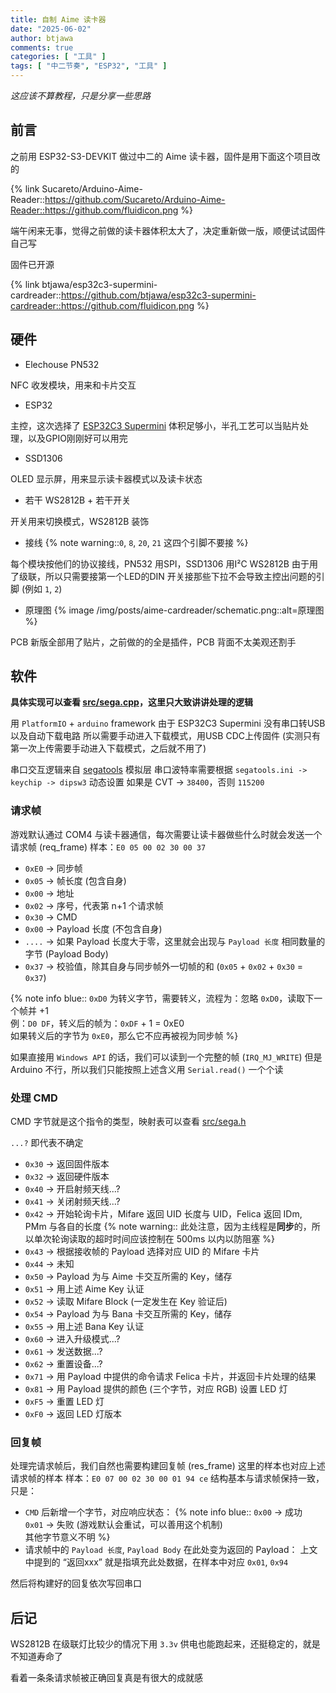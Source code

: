 ```yaml
---
title: 自制 Aime 读卡器
date: "2025-06-02"
author: btjawa
comments: true
categories: [ "工具" ]
tags: [ "中二节奏", "ESP32", "工具" ]
---
```


*这应该不算教程，只是分享一些思路*

## 前言

之前用 ESP32-S3-DEVKIT 做过中二的 Aime 读卡器，固件是用下面这个项目改的

{% link Sucareto/Arduino-Aime-Reader::https://github.com/Sucareto/Arduino-Aime-Reader::https://github.com/fluidicon.png %}

端午闲来无事，觉得之前做的读卡器体积太大了，决定重新做一版，顺便试试固件自己写

固件已开源

{% link btjawa/esp32c3-supermini-cardreader::https://github.com/btjawa/esp32c3-supermini-cardreader::https://github.com/fluidicon.png %}

## 硬件

- Elechouse PN532

NFC 收发模块，用来和卡片交互

- ESP32

主控，这次选择了 [ESP32C3 Supermini](https://www.nologo.tech/product/esp32/esp32c3/esp32c3supermini/esp32C3SuperMini.html)
体积足够小，半孔工艺可以当贴片处理，以及GPIO刚刚好可以用完

- SSD1306

OLED 显示屏，用来显示读卡器模式以及读卡状态

- 若干 WS2812B + 若干开关

开关用来切换模式，WS2812B 装饰

- 接线
{% note warning::`0`, `8`, `20`, `21` 这四个引脚不要接 %}

每个模块按他们的协议接线，PN532 用SPI，SSD1306 用I²C
WS2812B 由于用了级联，所以只需要接第一个LED的DIN
开关接那些下拉不会导致主控出问题的引脚 (例如 `1`, `2`)

- 原理图
{% image /img/posts/aime-cardreader/schematic.png::alt=原理图 %}

PCB 新版全部用了贴片，之前做的的全是插件，PCB 背面不太美观还割手

## 软件

**具体实现可以查看 [src/sega.cpp](https://github.com/btjawa/esp32c3-supermini-cardreader/blob/main/src/sega.cpp)，这里只大致讲讲处理的逻辑**

用 `PlatformIO` + `arduino` framework
由于 ESP32C3 Supermini 没有串口转USB以及自动下载电路
所以需要手动进入下载模式，用USB CDC上传固件 (实测只有第一次上传需要手动进入下载模式，之后就不用了)

串口交互逻辑来自 [segatools](https://github.com/djhackersdev/segatools) 模拟层
串口波特率需要根据 `segatools.ini -> keychip -> dipsw3` 动态设置
如果是 CVT -> `38400`，否则 `115200`

### 请求帧

游戏默认通过 COM4 与读卡器通信，每次需要让读卡器做些什么时就会发送一个请求帧 (req_frame)
样本：`E0 05 00 02 30 00 37`
- `0xE0` -> 同步帧
- `0x05` -> 帧长度 (包含自身)
- `0x00` -> 地址
- `0x02` -> 序号，代表第 n+1 个请求帧
- `0x30` -> CMD
- `0x00` -> Payload 长度 (不包含自身)
- `....` -> 如果 Payload 长度大于零，这里就会出现与 `Payload 长度` 相同数量的字节 (Payload Body)
- `0x37` -> 校验值，除其自身与同步帧外一切帧的和 (`0x05` + `0x02` + `0x30` = `0x37`)

{% note info blue::
`0xD0` 为转义字节，需要转义，流程为：忽略 `0xD0`，读取下一个帧并 +1<br>
例：`D0 DF`，转义后的帧为：`0xDF` + 1 = 0xE0<br>
如果转义后的字节为 `0xE0`，那么它不应再被视为同步帧
%}

如果直接用 `Windows API` 的话，我们可以读到一个完整的帧 (`IRQ_MJ_WRITE`)
但是 Arduino 不行，所以我们只能按照上述含义用 `Serial.read()` 一个个读

### 处理 CMD

CMD 字节就是这个指令的类型，映射表可以查看 [src/sega.h](https://github.com/btjawa/esp32c3-supermini-cardreader/blob/main/src/sega.h)

`...?` 即代表不确定

- `0x30` -> 返回固件版本
- `0x32` -> 返回硬件版本
- `0x40` -> 开启射频天线...?
- `0x41` -> 关闭射频天线...?
- `0x42` -> 开始轮询卡片，Mifare 返回 UID 长度与 UID，Felica 返回 IDm, PMm 与各自的长度
{% note warning::
此处注意，因为主线程是**同步**的，所以单次轮询读取的超时时间应该控制在 500ms 以内以防阻塞
%}
- `0x43` -> 根据接收帧的 Payload 选择对应 UID 的 Mifare 卡片
- `0x44` -> 未知
- `0x50` -> Payload 为与 Aime 卡交互所需的 Key，储存
- `0x51` -> 用上述 Aime Key 认证
- `0x52` -> 读取 Mifare Block (一定发生在 Key 验证后)
- `0x54` -> Payload 为与 Bana 卡交互所需的 Key，储存
- `0x55` -> 用上述 Bana Key 认证
- `0x60` -> 进入升级模式...?
- `0x61` -> 发送数据...?
- `0x62` -> 重置设备...?
- `0x71` -> 用 Payload 中提供的命令请求 Felica 卡片，并返回卡片处理的结果
- `0x81` -> 用 Payload 提供的颜色 (三个字节，对应 RGB) 设置 LED 灯
- `0xF5` -> 重置 LED 灯
- `0xF0` -> 返回 LED 灯版本

### 回复帧

处理完请求帧后，我们自然也需要构建回复帧 (res_frame)
这里的样本也对应上述请求帧的样本
样本：`E0 07 00 02 30 00 01 94 ce`
结构基本与请求帧保持一致，只是：
- `CMD` 后新增一个字节，对应响应状态：
{% note info blue::
`0x00` -> 成功<br>
`0x01` -> 失败 (游戏默认会重试，可以善用这个机制)<br>
其他字节意义不明
%}
- 请求帧中的 `Payload 长度`, `Payload Body` 在此处变为返回的 Payload：
上文中提到的 “返回xxx” 就是指填充此处数据，在样本中对应 `0x01`, `0x94`

然后将构建好的回复依次写回串口

## 后记

WS2812B 在级联灯比较少的情况下用 `3.3v` 供电也能跑起来，还挺稳定的，就是不知道寿命了

看着一条条请求帧被正确回复真是有很大的成就感